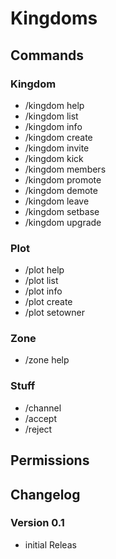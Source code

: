 # Kingdoms




## Commands

### Kingdom
- /kingdom help
- /kingdom list
- /kingdom info
- /kingdom create <name> <tag>
- /kingdom invite <player>
- /kingdom kick <player>
- /kingdom members
- /kingdom promote <player>
- /kingdom demote <player>
- /kingdom leave
- /kingdom setbase
- /kingdom upgrade

### Plot
- /plot help
- /plot list
- /plot info
- /plot create
- /plot setowner <plotId> <player>

### Zone
- /zone help


### Stuff
- /channel
- /accept
- /reject



## Permissions



## Changelog

### Version 0.1
- initial Releas